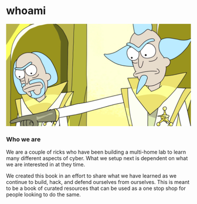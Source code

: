 # whoami

![A couple of Ricks just trying to share what we learned](.gitbook/assets/rick2.png)

### Who we are

We are a couple of ricks who have been building a multi-home lab to learn many different aspects of cyber. What we setup next is dependent on what we are interested in at they time. 

We created this book in an effort to share what we have learned as we continue to build, hack, and defend ourselves from ourselves. This is meant to be a book of curated resources that can be used as a one stop shop for people looking to do the same. 



